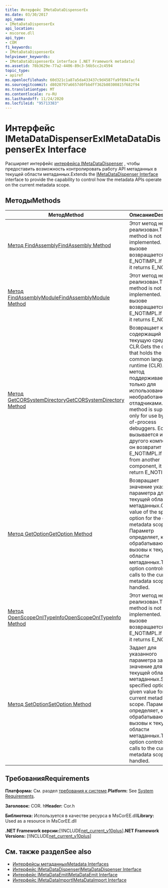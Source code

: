 ```yaml
---
title: Интерфейс IMetaDataDispenserEx
ms.date: 03/30/2017
api_name:
- IMetaDataDispenserEx
api_location:
- mscoree.dll
api_type:
- COM
f1_keywords:
- IMetaDataDispenserEx
helpviewer_keywords:
- IMetaDataDispenserEx interface [.NET Framework metadata]
ms.assetid: 78b3629e-77a2-4406-89c3-56b5cc2c4594
topic_type:
- apiref
ms.openlocfilehash: 60d321c1a87a5da433437c9d4587fa9f8947acf4
ms.sourcegitcommit: d8020797a6657d0fbbdff362b80300815f682f94
ms.translationtype: MT
ms.contentlocale: ru-RU
ms.lasthandoff: 11/24/2020
ms.locfileid: "95713383"
---
```

# <a name="imetadatadispenserex-interface"></a><span data-ttu-id="2a820-102">Интерфейс IMetaDataDispenserEx</span><span class="sxs-lookup"><span data-stu-id="2a820-102">IMetaDataDispenserEx Interface</span></span>

<span data-ttu-id="2a820-103">Расширяет интерфейс [интерфейса IMetaDataDispenser](imetadatadispenser-interface.md) , чтобы предоставить возможность контролировать работу API метаданных в текущей области метаданных.</span><span class="sxs-lookup"><span data-stu-id="2a820-103">Extends the [IMetaDataDispenser Interface](imetadatadispenser-interface.md) interface to provide the capability to control how the metadata APIs operate on the current metadata scope.</span></span>  
  
## <a name="methods"></a><span data-ttu-id="2a820-104">Методы</span><span class="sxs-lookup"><span data-stu-id="2a820-104">Methods</span></span>  
  
|<span data-ttu-id="2a820-105">Метод</span><span class="sxs-lookup"><span data-stu-id="2a820-105">Method</span></span>|<span data-ttu-id="2a820-106">Описание</span><span class="sxs-lookup"><span data-stu-id="2a820-106">Description</span></span>|  
|------------|-----------------|  
|[<span data-ttu-id="2a820-107">Метод FindAssembly</span><span class="sxs-lookup"><span data-stu-id="2a820-107">FindAssembly Method</span></span>](imetadatadispenserex-findassembly-method.md)|<span data-ttu-id="2a820-108">Этот метод не реализован.</span><span class="sxs-lookup"><span data-stu-id="2a820-108">This method is not implemented.</span></span> <span data-ttu-id="2a820-109">При вызове возвращается E_NOTIMPL.</span><span class="sxs-lookup"><span data-stu-id="2a820-109">If called, it returns E_NOTIMPL.</span></span>|  
|[<span data-ttu-id="2a820-110">Метод FindAssemblyModule</span><span class="sxs-lookup"><span data-stu-id="2a820-110">FindAssemblyModule Method</span></span>](imetadatadispenserex-findassemblymodule-method.md)|<span data-ttu-id="2a820-111">Этот метод не реализован.</span><span class="sxs-lookup"><span data-stu-id="2a820-111">This method is not implemented.</span></span> <span data-ttu-id="2a820-112">При вызове возвращается E_NOTIMPL.</span><span class="sxs-lookup"><span data-stu-id="2a820-112">If called, it returns E_NOTIMPL.</span></span>|  
|[<span data-ttu-id="2a820-113">Метод GetCORSystemDirectory</span><span class="sxs-lookup"><span data-stu-id="2a820-113">GetCORSystemDirectory Method</span></span>](imetadatadispenserex-getcorsystemdirectory-method.md)|<span data-ttu-id="2a820-114">Возвращает каталог, содержащий текущую среду CLR.</span><span class="sxs-lookup"><span data-stu-id="2a820-114">Gets the directory that holds the current common language runtime (CLR).</span></span> <span data-ttu-id="2a820-115">Этот метод поддерживается только для использования необработанными отладчиками.</span><span class="sxs-lookup"><span data-stu-id="2a820-115">This method is supported only for use by out-of-process debuggers.</span></span> <span data-ttu-id="2a820-116">Если вызывается из другого компонента, он возвратит E_NOTIMPL.</span><span class="sxs-lookup"><span data-stu-id="2a820-116">If called from another component, it will return E_NOTIMPL.</span></span>|  
|[<span data-ttu-id="2a820-117">Метод GetOption</span><span class="sxs-lookup"><span data-stu-id="2a820-117">GetOption Method</span></span>](imetadatadispenserex-getoption-method.md)|<span data-ttu-id="2a820-118">Возвращает значение указанного параметра для текущей области метаданных.</span><span class="sxs-lookup"><span data-stu-id="2a820-118">Gets the value of the specified option for the current metadata scope.</span></span> <span data-ttu-id="2a820-119">Параметр определяет, как обрабатываются вызовы к текущей области метаданных.</span><span class="sxs-lookup"><span data-stu-id="2a820-119">The option controls how calls to the current metadata scope are handled.</span></span>|  
|[<span data-ttu-id="2a820-120">Метод OpenScopeOnITypeInfo</span><span class="sxs-lookup"><span data-stu-id="2a820-120">OpenScopeOnITypeInfo Method</span></span>](imetadatadispenserex-openscopeonitypeinfo-method.md)|<span data-ttu-id="2a820-121">Этот метод не реализован.</span><span class="sxs-lookup"><span data-stu-id="2a820-121">This method is not implemented.</span></span> <span data-ttu-id="2a820-122">При вызове возвращается E_NOTIMPL.</span><span class="sxs-lookup"><span data-stu-id="2a820-122">If called, it returns E_NOTIMPL.</span></span>|  
|[<span data-ttu-id="2a820-123">Метод SetOption</span><span class="sxs-lookup"><span data-stu-id="2a820-123">SetOption Method</span></span>](imetadatadispenserex-setoption-method.md)|<span data-ttu-id="2a820-124">Задает для указанного параметра заданное значение для текущей области метаданных.</span><span class="sxs-lookup"><span data-stu-id="2a820-124">Sets the specified option to a given value for the current metadata scope.</span></span> <span data-ttu-id="2a820-125">Параметр определяет, как обрабатываются вызовы к текущей области метаданных.</span><span class="sxs-lookup"><span data-stu-id="2a820-125">The option controls how calls to the current metadata scope are handled.</span></span>|  
  
## <a name="requirements"></a><span data-ttu-id="2a820-126">Требования</span><span class="sxs-lookup"><span data-stu-id="2a820-126">Requirements</span></span>  

 <span data-ttu-id="2a820-127">**Платформа:** См. раздел [требования к системе](../../get-started/system-requirements.md).</span><span class="sxs-lookup"><span data-stu-id="2a820-127">**Platform:** See [System Requirements](../../get-started/system-requirements.md).</span></span>  
  
 <span data-ttu-id="2a820-128">**Заголовок:** COR. h</span><span class="sxs-lookup"><span data-stu-id="2a820-128">**Header:** Cor.h</span></span>  
  
 <span data-ttu-id="2a820-129">**Библиотека:** Используется в качестве ресурса в MsCorEE.dll</span><span class="sxs-lookup"><span data-stu-id="2a820-129">**Library:** Used as a resource in MsCorEE.dll</span></span>  
  
 <span data-ttu-id="2a820-130">**.NET Framework версии:**[!INCLUDE[net_current_v10plus](../../../../includes/net-current-v10plus-md.md)]</span><span class="sxs-lookup"><span data-stu-id="2a820-130">**.NET Framework Versions:** [!INCLUDE[net_current_v10plus](../../../../includes/net-current-v10plus-md.md)]</span></span>  
  
## <a name="see-also"></a><span data-ttu-id="2a820-131">См. также раздел</span><span class="sxs-lookup"><span data-stu-id="2a820-131">See also</span></span>

- [<span data-ttu-id="2a820-132">Интерфейсы метаданных</span><span class="sxs-lookup"><span data-stu-id="2a820-132">Metadata Interfaces</span></span>](metadata-interfaces.md)
- [<span data-ttu-id="2a820-133">Интерфейс IMetaDataDispenser</span><span class="sxs-lookup"><span data-stu-id="2a820-133">IMetaDataDispenser Interface</span></span>](imetadatadispenser-interface.md)
- [<span data-ttu-id="2a820-134">Интерфейс IMetaDataEmit</span><span class="sxs-lookup"><span data-stu-id="2a820-134">IMetaDataEmit Interface</span></span>](imetadataemit-interface.md)
- [<span data-ttu-id="2a820-135">Интерфейс IMetaDataImport</span><span class="sxs-lookup"><span data-stu-id="2a820-135">IMetaDataImport Interface</span></span>](imetadataimport-interface.md)
